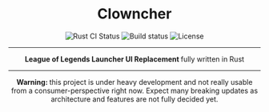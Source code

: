 
<h1 align="center"> Clowncher </h1>

<p align="center">
  <img src="https://github.com/TriedAngle/clowncher/workflows/Rust%20CI/badge.svg" alt="Rust CI Status">
  <img src="https://travis-ci.com/TriedAngle/clowncher.svg?branch=main" alt="Build status">
  <img src="https://img.shields.io/badge/License-Apache%202.0-blue.svg" alt="License">
</p>

-----

<p align="center">
  <strong> League of Legends Launcher UI Replacement </strong> fully written in Rust <br/>
</p>

-----

<p align="center">
  <strong> Warning: </strong> this project is under heavy development and not really usable from a consumer-perspective 
  right now. Expect many breaking updates as architecture and features are not fully decided yet.
</p>